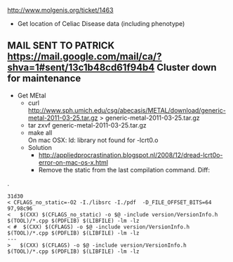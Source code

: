 http://www.molgenis.org/ticket/1463

* Get location of Celiac Disease data (including phenotype)

## MAIL SENT TO PATRICK https://mail.google.com/mail/ca/?shva=1#sent/13c1b48cd61f94b4 Cluster down for maintenance

* Get MEtal  
   * curl http://www.sph.umich.edu/csg/abecasis/METAL/download/generic-metal-2011-03-25.tar.gz > generic-metal-2011-03-25.tar.gz
   * tar zxvf generic-metal-2011-03-25.tar.gz
   * make all  
On mac OSX: ld: library not found for -lcrt0.o  
   * Solution
      * http://appliedprocrastination.blogspot.nl/2008/12/dread-lcrt0o-error-on-mac-os-x.html
      * Remove the static from the last compilation command. Diff:

.

    31d30
    < CFLAGS_no_static=-O2 -I./libsrc -I./pdf  -D_FILE_OFFSET_BITS=64
    97,98c96
    <   $(CXX) $(CFLAGS_no_static) -o $@ -include version/VersionInfo.h $(TOOL)/*.cpp $(PDFLIB) $(LIBFILE) -lm -lz
    < #  $(CXX) $(CFLAGS) -o $@ -include version/VersionInfo.h $(TOOL)/*.cpp $(PDFLIB) $(LIBFILE) -lm -lz
    ---
    > 	$(CXX) $(CFLAGS) -o $@ -include version/VersionInfo.h $(TOOL)/*.cpp $(PDFLIB) $(LIBFILE) -lm -lz
